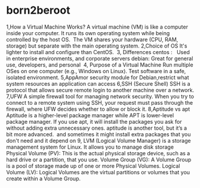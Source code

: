 # born2beroot
1,How a Virtual Machine Works?
A virtual machine (VM) is like a computer inside your computer.
It runs its own operating system while being controlled by the host OS.
 The VM shares your hardware (CPU, RAM, storage) but separate with the main operating system.
2,Choice of OS
It's lighter to install and configure than CentOS. 
3, Differences 
centos :  
Used in enterprise environments, and corporate servers
debian:
Great for general use, developers, and personal 
4, Purpose of a Virtual Machine
Run multiple OSes on one computer (e.g., Windows on Linux).
Test software in a safe, isolated environment.
5,AppAmor
security module for Debian,restrict what system resources an application can access
6,SSH (Secure Shell)
SSH is a protocol that allows secure remote login to another machine over a network.
7,UFW
A simple firewall tool for managing network security.
When you try to connect to a remote system using SSH, your request must pass through the firewall, where UFW decides whether to allow or block it.
8,Aptitude vs apt
Aptitude is a higher-level package manager while APT is lower-level package manager. If you use apt, it will install the packages you ask for without adding extra unnecessary ones.
aptitude is another tool, but it’s a bit more advanced.  and sometimes it might install extra packages that you don't need and it depend on
9, LVM (Logical Volume Manager) is a storage management system for Linux. It allows you to manage disk storage
Physical Volume (PV): This is the actual physical storage device, such as a hard drive or a partition, that you use. 
Volume Group (VG): A Volume Group is a pool of storage made up of one or more Physical Volumes. 
Logical Volume (LV): Logical Volumes are the virtual partitions or volumes that you create within a Volume Group. 

